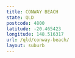 ```yaml
---
title: CONWAY BEACH
state: QLD
postcode: 4800
latitude: -20.465423
longitude: 148.516317
url: /qld/conway-beach/
layout: suburb
---
```

